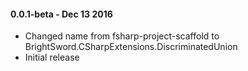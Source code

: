 #### 0.0.1-beta - Dec 13 2016
* Changed name from fsharp-project-scaffold to BrightSword.CSharpExtensions.DiscriminatedUnion
* Initial release
